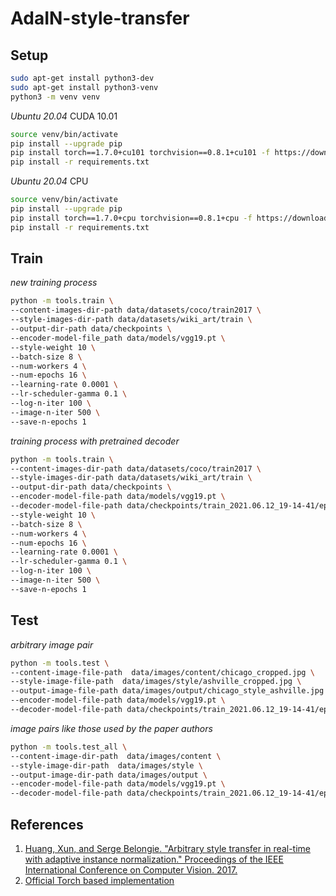 # AdaIN-style-transfer

## Setup 

```bash
sudo apt-get install python3-dev
sudo apt-get install python3-venv
python3 -m venv venv
```

_Ubuntu 20.04_ CUDA 10.01

```bash
source venv/bin/activate
pip install --upgrade pip
pip install torch==1.7.0+cu101 torchvision==0.8.1+cu101 -f https://download.pytorch.org/whl/torch_stable.html
pip install -r requirements.txt 
```

_Ubuntu 20.04_ CPU

```bash
source venv/bin/activate
pip install --upgrade pip
pip install torch==1.7.0+cpu torchvision==0.8.1+cpu -f https://download.pytorch.org/whl/torch_stable.html
pip install -r requirements.txt 
```

## Train

_new training process_

```bash
python -m tools.train \
--content-images-dir-path data/datasets/coco/train2017 \
--style-images-dir-path data/datasets/wiki_art/train \
--output-dir-path data/checkpoints \
--encoder-model-file_path data/models/vgg19.pt \
--style-weight 10 \
--batch-size 8 \
--num-workers 4 \
--num-epochs 16 \
--learning-rate 0.0001 \
--lr-scheduler-gamma 0.1 \
--log-n-iter 100 \
--image-n-iter 500 \
--save-n-epochs 1
```

_training process with pretrained decoder_

```bash
python -m tools.train \
--content-images-dir-path data/datasets/coco/train2017 \
--style-images-dir-path data/datasets/wiki_art/train \
--output-dir-path data/checkpoints \
--encoder-model-file-path data/models/vgg19.pt \
--decoder-model-file-path data/checkpoints/train_2021.06.12_19-14-41/epoch_15_decoder.pt \
--style-weight 10 \
--batch-size 8 \
--num-workers 4 \
--num-epochs 16 \
--learning-rate 0.0001 \
--lr-scheduler-gamma 0.1 \
--log-n-iter 100 \
--image-n-iter 500 \
--save-n-epochs 1
```

## Test

_arbitrary image pair_

```bash
python -m tools.test \
--content-image-file-path  data/images/content/chicago_cropped.jpg \
--style-image-file-path  data/images/style/ashville_cropped.jpg \
--output-image-file-path data/images/output/chicago_style_ashville.jpg \
--encoder-model-file-path data/models/vgg19.pt \
--decoder-model-file-path data/checkpoints/train_2021.06.12_19-14-41/epoch_15_decoder.pt
```

_image pairs like those used by the paper authors_

```bash
python -m tools.test_all \
--content-image-dir-path  data/images/content \
--style-image-dir-path  data/images/style \
--output-image-dir-path data/images/output \
--encoder-model-file-path data/models/vgg19.pt \
--decoder-model-file-path data/checkpoints/train_2021.06.12_19-14-41/epoch_15_decoder.pt
```

## References

1. [Huang, Xun, and Serge Belongie. "Arbitrary style transfer in real-time with adaptive instance normalization." Proceedings of the IEEE International Conference on Computer Vision. 2017.](https://openaccess.thecvf.com/content_ICCV_2017/papers/Huang_Arbitrary_Style_Transfer_ICCV_2017_paper.pdf)
2. [Official Torch based implementation](https://github.com/xunhuang1995/AdaIN-style)
